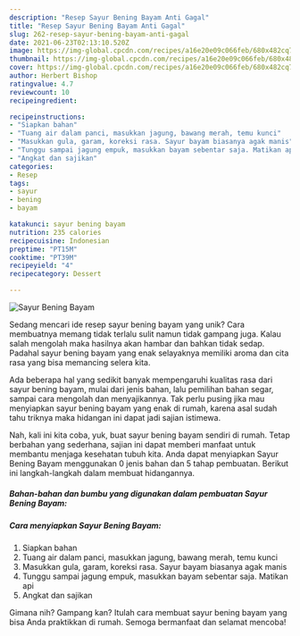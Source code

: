 ```yaml
---
description: "Resep Sayur Bening Bayam Anti Gagal"
title: "Resep Sayur Bening Bayam Anti Gagal"
slug: 262-resep-sayur-bening-bayam-anti-gagal
date: 2021-06-23T02:13:10.520Z
image: https://img-global.cpcdn.com/recipes/a16e20e09c066feb/680x482cq70/sayur-bening-bayam-foto-resep-utama.jpg
thumbnail: https://img-global.cpcdn.com/recipes/a16e20e09c066feb/680x482cq70/sayur-bening-bayam-foto-resep-utama.jpg
cover: https://img-global.cpcdn.com/recipes/a16e20e09c066feb/680x482cq70/sayur-bening-bayam-foto-resep-utama.jpg
author: Herbert Bishop
ratingvalue: 4.7
reviewcount: 10
recipeingredient:

recipeinstructions:
- "Siapkan bahan"
- "Tuang air dalam panci, masukkan jagung, bawang merah, temu kunci"
- "Masukkan gula, garam, koreksi rasa. Sayur bayam biasanya agak manis"
- "Tunggu sampai jagung empuk, masukkan bayam sebentar saja. Matikan api"
- "Angkat dan sajikan"
categories:
- Resep
tags:
- sayur
- bening
- bayam

katakunci: sayur bening bayam 
nutrition: 235 calories
recipecuisine: Indonesian
preptime: "PT15M"
cooktime: "PT39M"
recipeyield: "4"
recipecategory: Dessert

---
```



![Sayur Bening Bayam](https://img-global.cpcdn.com/recipes/a16e20e09c066feb/680x482cq70/sayur-bening-bayam-foto-resep-utama.jpg)

Sedang mencari ide resep sayur bening bayam yang unik? Cara membuatnya memang tidak terlalu sulit namun tidak gampang juga. Kalau salah mengolah maka hasilnya akan hambar dan bahkan tidak sedap. Padahal sayur bening bayam yang enak selayaknya memiliki aroma dan cita rasa yang bisa memancing selera kita.

Ada beberapa hal yang sedikit banyak mempengaruhi kualitas rasa dari sayur bening bayam, mulai dari jenis bahan, lalu pemilihan bahan segar, sampai cara mengolah dan menyajikannya. Tak perlu pusing jika mau menyiapkan sayur bening bayam yang enak di rumah, karena asal sudah tahu triknya maka hidangan ini dapat jadi sajian istimewa.




Nah, kali ini kita coba, yuk, buat sayur bening bayam sendiri di rumah. Tetap berbahan yang sederhana, sajian ini dapat memberi manfaat untuk membantu menjaga kesehatan tubuh kita. Anda dapat menyiapkan Sayur Bening Bayam menggunakan 0 jenis bahan dan 5 tahap pembuatan. Berikut ini langkah-langkah dalam membuat hidangannya.

<!--inarticleads1-->

##### Bahan-bahan dan bumbu yang digunakan dalam pembuatan Sayur Bening Bayam:





<!--inarticleads2-->

##### Cara menyiapkan Sayur Bening Bayam:

1. Siapkan bahan
1. Tuang air dalam panci, masukkan jagung, bawang merah, temu kunci
1. Masukkan gula, garam, koreksi rasa. Sayur bayam biasanya agak manis
1. Tunggu sampai jagung empuk, masukkan bayam sebentar saja. Matikan api
1. Angkat dan sajikan




Gimana nih? Gampang kan? Itulah cara membuat sayur bening bayam yang bisa Anda praktikkan di rumah. Semoga bermanfaat dan selamat mencoba!
